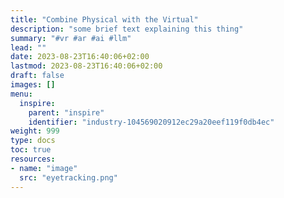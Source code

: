 ```yaml
---
title: "Combine Physical with the Virtual"
description: "some brief text explaining this thing"
summary: "#vr #ar #ai #llm"
lead: ""
date: 2023-08-23T16:40:06+02:00
lastmod: 2023-08-23T16:40:06+02:00
draft: false
images: []
menu:
  inspire:
    parent: "inspire"
    identifier: "industry-104569020912ec29a20eef119f0db4ec"
weight: 999
type: docs
toc: true
resources:
- name: "image"
  src: "eyetracking.png"
---
```

